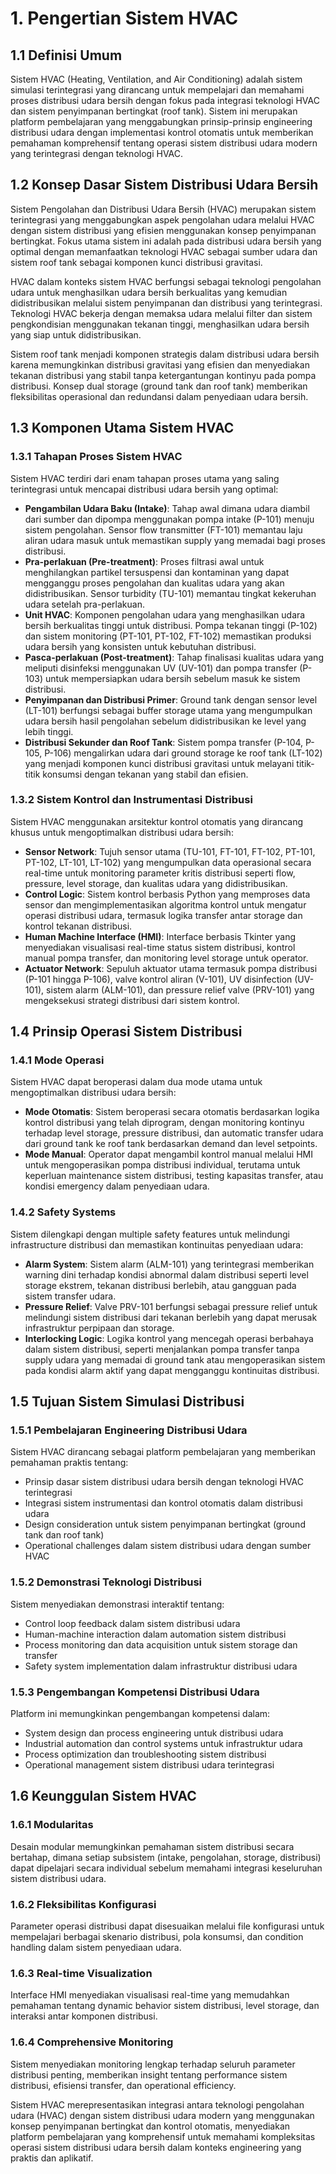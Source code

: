 # 1. Pengertian Sistem HVAC

## 1.1 Definisi Umum

Sistem HVAC (Heating, Ventilation, and Air Conditioning) adalah sistem simulasi terintegrasi yang dirancang untuk mempelajari dan memahami proses distribusi udara bersih dengan fokus pada integrasi teknologi HVAC dan sistem penyimpanan bertingkat (roof tank). Sistem ini merupakan platform pembelajaran yang menggabungkan prinsip-prinsip engineering distribusi udara dengan implementasi kontrol otomatis untuk memberikan pemahaman komprehensif tentang operasi sistem distribusi udara modern yang terintegrasi dengan teknologi HVAC.

## 1.2 Konsep Dasar Sistem Distribusi Udara Bersih

Sistem Pengolahan dan Distribusi Udara Bersih (HVAC) merupakan sistem terintegrasi yang menggabungkan aspek pengolahan udara melalui HVAC dengan sistem distribusi yang efisien menggunakan konsep penyimpanan bertingkat. Fokus utama sistem ini adalah pada distribusi udara bersih yang optimal dengan memanfaatkan teknologi HVAC sebagai sumber udara dan sistem roof tank sebagai komponen kunci distribusi gravitasi.

HVAC dalam konteks sistem HVAC berfungsi sebagai teknologi pengolahan udara untuk menghasilkan udara bersih berkualitas yang kemudian didistribusikan melalui sistem penyimpanan dan distribusi yang terintegrasi. Teknologi HVAC bekerja dengan memaksa udara melalui filter dan sistem pengkondisian menggunakan tekanan tinggi, menghasilkan udara bersih yang siap untuk didistribusikan.

Sistem roof tank menjadi komponen strategis dalam distribusi udara bersih karena memungkinkan distribusi gravitasi yang efisien dan menyediakan tekanan distribusi yang stabil tanpa ketergantungan kontinyu pada pompa distribusi. Konsep dual storage (ground tank dan roof tank) memberikan fleksibilitas operasional dan redundansi dalam penyediaan udara bersih.

## 1.3 Komponen Utama Sistem HVAC

### 1.3.1 Tahapan Proses Sistem HVAC

Sistem HVAC terdiri dari enam tahapan proses utama yang saling terintegrasi untuk mencapai distribusi udara bersih yang optimal:

- **Pengambilan Udara Baku (Intake)**: Tahap awal dimana udara diambil dari sumber dan dipompa menggunakan pompa intake (P-101) menuju sistem pengolahan. Sensor flow transmitter (FT-101) memantau laju aliran udara masuk untuk memastikan supply yang memadai bagi proses distribusi.
- **Pra-perlakuan (Pre-treatment)**: Proses filtrasi awal untuk menghilangkan partikel tersuspensi dan kontaminan yang dapat mengganggu proses pengolahan dan kualitas udara yang akan didistribusikan. Sensor turbidity (TU-101) memantau tingkat kekeruhan udara setelah pra-perlakuan.
- **Unit HVAC**: Komponen pengolahan udara yang menghasilkan udara bersih berkualitas tinggi untuk distribusi. Pompa tekanan tinggi (P-102) dan sistem monitoring (PT-101, PT-102, FT-102) memastikan produksi udara bersih yang konsisten untuk kebutuhan distribusi.
- **Pasca-perlakuan (Post-treatment)**: Tahap finalisasi kualitas udara yang meliputi disinfeksi menggunakan UV (UV-101) dan pompa transfer (P-103) untuk mempersiapkan udara bersih sebelum masuk ke sistem distribusi.
- **Penyimpanan dan Distribusi Primer**: Ground tank dengan sensor level (LT-101) berfungsi sebagai buffer storage utama yang mengumpulkan udara bersih hasil pengolahan sebelum didistribusikan ke level yang lebih tinggi.
- **Distribusi Sekunder dan Roof Tank**: Sistem pompa transfer (P-104, P-105, P-106) mengalirkan udara dari ground storage ke roof tank (LT-102) yang menjadi komponen kunci distribusi gravitasi untuk melayani titik-titik konsumsi dengan tekanan yang stabil dan efisien.

### 1.3.2 Sistem Kontrol dan Instrumentasi Distribusi

Sistem HVAC menggunakan arsitektur kontrol otomatis yang dirancang khusus untuk mengoptimalkan distribusi udara bersih:

- **Sensor Network**: Tujuh sensor utama (TU-101, FT-101, FT-102, PT-101, PT-102, LT-101, LT-102) yang mengumpulkan data operasional secara real-time untuk monitoring parameter kritis distribusi seperti flow, pressure, level storage, dan kualitas udara yang didistribusikan.
- **Control Logic**: Sistem kontrol berbasis Python yang memproses data sensor dan mengimplementasikan algoritma kontrol untuk mengatur operasi distribusi udara, termasuk logika transfer antar storage dan kontrol tekanan distribusi.
- **Human Machine Interface (HMI)**: Interface berbasis Tkinter yang menyediakan visualisasi real-time status sistem distribusi, kontrol manual pompa transfer, dan monitoring level storage untuk operator.
- **Actuator Network**: Sepuluh aktuator utama termasuk pompa distribusi (P-101 hingga P-106), valve kontrol aliran (V-101), UV disinfection (UV-101), sistem alarm (ALM-101), dan pressure relief valve (PRV-101) yang mengeksekusi strategi distribusi dari sistem kontrol.

## 1.4 Prinsip Operasi Sistem Distribusi

### 1.4.1 Mode Operasi

Sistem HVAC dapat beroperasi dalam dua mode utama untuk mengoptimalkan distribusi udara bersih:

- **Mode Otomatis**: Sistem beroperasi secara otomatis berdasarkan logika kontrol distribusi yang telah diprogram, dengan monitoring kontinyu terhadap level storage, pressure distribusi, dan automatic transfer udara dari ground tank ke roof tank berdasarkan demand dan level setpoints.
- **Mode Manual**: Operator dapat mengambil kontrol manual melalui HMI untuk mengoperasikan pompa distribusi individual, terutama untuk keperluan maintenance sistem distribusi, testing kapasitas transfer, atau kondisi emergency dalam penyediaan udara.

### 1.4.2 Safety Systems

Sistem dilengkapi dengan multiple safety features untuk melindungi infrastructure distribusi dan memastikan kontinuitas penyediaan udara:

- **Alarm System**: Sistem alarm (ALM-101) yang terintegrasi memberikan warning dini terhadap kondisi abnormal dalam distribusi seperti level storage ekstrem, tekanan distribusi berlebih, atau gangguan pada sistem transfer udara.
- **Pressure Relief**: Valve PRV-101 berfungsi sebagai pressure relief untuk melindungi sistem distribusi dari tekanan berlebih yang dapat merusak infrastruktur perpipaan dan storage.
- **Interlocking Logic**: Logika kontrol yang mencegah operasi berbahaya dalam sistem distribusi, seperti menjalankan pompa transfer tanpa supply udara yang memadai di ground tank atau mengoperasikan sistem pada kondisi alarm aktif yang dapat mengganggu kontinuitas distribusi.

## 1.5 Tujuan Sistem Simulasi Distribusi

### 1.5.1 Pembelajaran Engineering Distribusi Udara

Sistem HVAC dirancang sebagai platform pembelajaran yang memberikan pemahaman praktis tentang:
- Prinsip dasar sistem distribusi udara bersih dengan teknologi HVAC terintegrasi
- Integrasi sistem instrumentasi dan kontrol otomatis dalam distribusi udara
- Design consideration untuk sistem penyimpanan bertingkat (ground tank dan roof tank)
- Operational challenges dalam sistem distribusi udara dengan sumber HVAC

### 1.5.2 Demonstrasi Teknologi Distribusi

Sistem menyediakan demonstrasi interaktif tentang:
- Control loop feedback dalam sistem distribusi udara
- Human-machine interaction dalam automation sistem distribusi
- Process monitoring dan data acquisition untuk sistem storage dan transfer
- Safety system implementation dalam infrastruktur distribusi udara

### 1.5.3 Pengembangan Kompetensi Distribusi Udara

Platform ini memungkinkan pengembangan kompetensi dalam:
- System design dan process engineering untuk distribusi udara
- Industrial automation dan control systems untuk infrastruktur udara
- Process optimization dan troubleshooting sistem distribusi
- Operational management sistem distribusi udara terintegrasi

## 1.6 Keunggulan Sistem HVAC

### 1.6.1 Modularitas

Desain modular memungkinkan pemahaman sistem distribusi secara bertahap, dimana setiap subsistem (intake, pengolahan, storage, distribusi) dapat dipelajari secara individual sebelum memahami integrasi keseluruhan sistem distribusi udara.

### 1.6.2 Fleksibilitas Konfigurasi

Parameter operasi distribusi dapat disesuaikan melalui file konfigurasi untuk mempelajari berbagai skenario distribusi, pola konsumsi, dan condition handling dalam sistem penyediaan udara.

### 1.6.3 Real-time Visualization

Interface HMI menyediakan visualisasi real-time yang memudahkan pemahaman tentang dynamic behavior sistem distribusi, level storage, dan interaksi antar komponen distribusi.

### 1.6.4 Comprehensive Monitoring

Sistem menyediakan monitoring lengkap terhadap seluruh parameter distribusi penting, memberikan insight tentang performance sistem distribusi, efisiensi transfer, dan operational efficiency.

Sistem HVAC merepresentasikan integrasi antara teknologi pengolahan udara (HVAC) dengan sistem distribusi udara modern yang menggunakan konsep penyimpanan bertingkat dan kontrol otomatis, menyediakan platform pembelajaran yang komprehensif untuk memahami kompleksitas operasi sistem distribusi udara bersih dalam konteks engineering yang praktis dan aplikatif.
